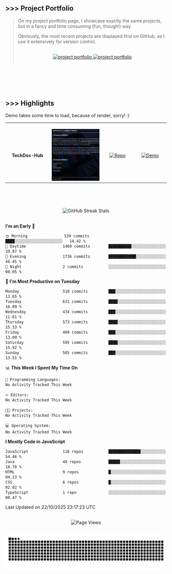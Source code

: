 ## >>> Project Portfolio

> On my project portfolio page, I showcase exactly the same projects, but in a fancy and time consuming (fun, though!) way.
>
> Obviously, the most recent projects are displayed first on GitHub, as I use it extensively for version control.
>
> <br>
>
> <div align="center">
>  <a href="https://shcoobz.github.io/">
>    <img src="https://img.shields.io/badge/portfolio_&hairsp;_page-Link-28a745?style=for-the-badge&logo=github" alt="project portfolio"/>
>  </a>
>
> <a href="https://github.com/Shcoobz/list_projects">
>     <img src="https://img.shields.io/badge/github_projects-List-28a745?style=for-the-badge&logo=github" alt="project portfolio"/>
>   </a>
> </div>
>
> <br>

<br>

##

<br>

## >>> Highlights

Demo takes some time to load, because of render, sorry! :)

<table>
  <tr>
    <td align="center">
      <img width="170" height="1" alt="">
      <strong>TechDoc-Hub</strong>
    </td>
    <td align="center">
      <img width="350" height="1" alt="">
      <img src="img/advancedJS_mern_techdoc-hub.png" alt="Blabber Bot Image" width="200" >
    </td>
    <td align="center">
      <img width="170" height="1" alt="">
      <a href="https://github.com/Shcoobz/advancedJS_mern_techdoc-hub/">
        <img src="https://img.shields.io/badge/Repo-007bff?logo=github&logoColor=white" style="width:110px; height:auto;" alt="Repo">
      </a>
    </td>
    <td align="center">
      <img width="170" height="1" alt="">
      <a href="https://advancedjs-mern-techdoc-hub.onrender.com/">
        <img src="https://img.shields.io/badge/Demo-28a745?logo=google-chrome&logoColor=white" style="width:120px; height:auto;" alt="Demo">
      </a>
    </td>
  </tr>
</table>

<br>

##

<br>

<!-- GitHub Streak Stats -->
<div align="center">
  <img src="https://github-readme-streak-stats.herokuapp.com/?user=Shcoobz&theme=whatsapp-dark2&border=28A745&currStreakNum=28A745&sideNums=28A745" alt="GitHub Streak Stats"/>
  <!-- shadow-green  -->
</div>

<br>

<!--START_SECTION:waka-->
**I'm an Early 🐤** 

```text
🌞 Morning                539 commits         ████░░░░░░░░░░░░░░░░░░░░░   14.42 % 
🌆 Daytime                1460 commits        ██████████░░░░░░░░░░░░░░░   39.07 % 
🌃 Evening                1736 commits        ████████████░░░░░░░░░░░░░   46.45 % 
🌙 Night                  2 commits           ░░░░░░░░░░░░░░░░░░░░░░░░░   00.05 % 
```
📅 **I'm Most Productive on Tuesday** 

```text
Monday                   510 commits         ███░░░░░░░░░░░░░░░░░░░░░░   13.65 % 
Tuesday                  631 commits         ████░░░░░░░░░░░░░░░░░░░░░   16.89 % 
Wednesday                434 commits         ███░░░░░░░░░░░░░░░░░░░░░░   11.61 % 
Thursday                 573 commits         ████░░░░░░░░░░░░░░░░░░░░░   15.33 % 
Friday                   489 commits         ███░░░░░░░░░░░░░░░░░░░░░░   13.09 % 
Saturday                 595 commits         ████░░░░░░░░░░░░░░░░░░░░░   15.92 % 
Sunday                   505 commits         ███░░░░░░░░░░░░░░░░░░░░░░   13.51 % 
```


📊 **This Week I Spent My Time On** 

```text
💬 Programming Languages: 
No Activity Tracked This Week

🔥 Editors: 
No Activity Tracked This Week

🐱‍💻 Projects: 
No Activity Tracked This Week

💻 Operating System: 
No Activity Tracked This Week
```

**I Mostly Code in JavaScript** 

```text
JavaScript               116 repos           ██████████████░░░░░░░░░░░   54.46 % 
Java                     40 repos            █████░░░░░░░░░░░░░░░░░░░░   18.78 % 
HTML                     9 repos             █░░░░░░░░░░░░░░░░░░░░░░░░   04.23 % 
CSS                      6 repos             █░░░░░░░░░░░░░░░░░░░░░░░░   02.82 % 
TypeScript               1 repo              ░░░░░░░░░░░░░░░░░░░░░░░░░   00.47 % 
```




 Last Updated on 22/10/2025 23:17:23 UTC
<!--END_SECTION:waka-->

<br>

<!-- Visitor counter -->
<div align="center">
   <img src="https://komarev.com/ghpvc/?username=Shcoobz&style=for-the-badge&color=28A745&label=Page+Views" alt="Page Views"/>
</div>

##

<!-- Snake eating commits -->
<div align="center">
<img alt="GitHub Snake" src="https://raw.githubusercontent.com/Shcoobz/Shcoobz/output/github-contribution-grid-snake-dark.svg" />
</div>
